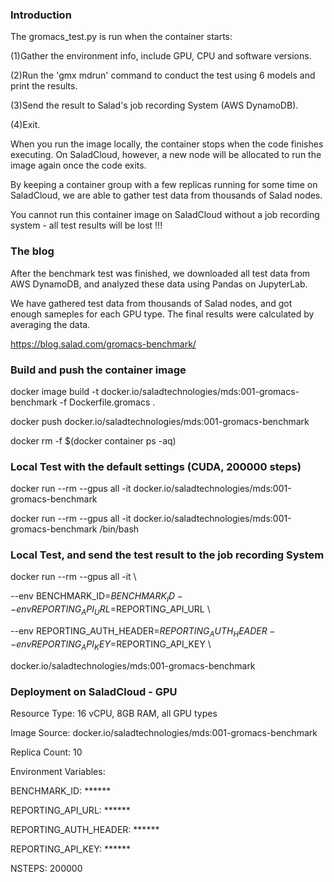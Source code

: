 ### Introduction

The gromacs_test.py is run when the container starts:

(1)Gather the environment info, include GPU, CPU and software versions.

(2)Run the 'gmx mdrun' command to conduct the test using 6 models and print the results.

(3)Send the result to Salad's job recording System (AWS DynamoDB).

(4)Exit.

When you run the image locally, the container stops when the code finishes executing. On SaladCloud, however, a new node will be allocated to run the image again once the code exits.

By keeping a container group with a few replicas running for some time on SaladCloud, we are able to gather test data from thousands of Salad nodes.

You cannot run this container image on SaladCloud without a job recording system - all test results will be lost !!!

### The blog

After the benchmark test was finished, we downloaded all test data from AWS DynamoDB, and analyzed these data using Pandas on JupyterLab.

We have gathered test data from thousands of Salad nodes, and got enough sameples for each GPU type. The final results were calculated by averaging the data.

https://blog.salad.com/gromacs-benchmark/

### Build and push the container image

docker image build -t docker.io/saladtechnologies/mds:001-gromacs-benchmark -f Dockerfile.gromacs .

docker push docker.io/saladtechnologies/mds:001-gromacs-benchmark

docker rm -f $(docker container ps -aq)

### Local Test with the default settings (CUDA, 200000 steps)

docker run --rm --gpus all -it docker.io/saladtechnologies/mds:001-gromacs-benchmark

docker run --rm --gpus all -it docker.io/saladtechnologies/mds:001-gromacs-benchmark /bin/bash

### Local Test, and send the test result to the job recording System

docker run --rm --gpus all -it \

--env BENCHMARK_ID=$BENCHMARK_ID --env REPORTING_API_URL=$REPORTING_API_URL \

--env REPORTING_AUTH_HEADER=$REPORTING_AUTH_HEADER --env REPORTING_API_KEY=$REPORTING_API_KEY \

docker.io/saladtechnologies/mds:001-gromacs-benchmark


### Deployment on SaladCloud - GPU

Resource Type: 16 vCPU, 8GB RAM, all GPU types

Image Source: docker.io/saladtechnologies/mds:001-gromacs-benchmark 

Replica Count: 10

Environment Variables:

BENCHMARK_ID: ******

REPORTING_API_URL: ******

REPORTING_AUTH_HEADER: ******

REPORTING_API_KEY: ******

NSTEPS: 200000